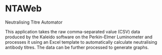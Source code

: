 # NTAWeb
Neutralising Titre Automator

This application takes the raw comma-separated value (CSV) data produced by the Kaleido software on the Perkin-Elmer Luminometer and processes it using an Excel template to automatically calculate neutralising antibody titres. The data can be further processed to generate graphs.
